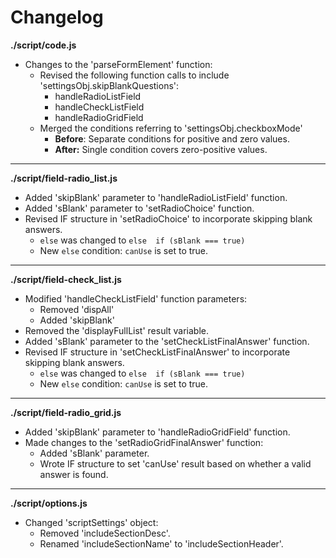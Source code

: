 # Changelog

**./script/code.js**
* Changes to the 'parseFormElement' function:
	* Revised the following function calls to include 'settingsObj.skipBlankQuestions':
		* handleRadioListField
		* handleCheckListField
		* handleRadioGridField
	* Merged the conditions referring to 'settingsObj.checkboxMode'
		* **Before**: Separate conditions for positive and zero values.
		* **After:** Single condition covers zero-positive values.

---

**./script/field-radio_list.js**
* Added 'skipBlank' parameter to 'handleRadioListField' function.
* Added 'sBlank' parameter to 'setRadioChoice' function.
* Revised IF structure in 'setRadioChoice' to incorporate skipping blank answers.
	* `else` was changed to `else  if (sBlank === true)`
	* New `else` condition: `canUse` is set to true.
---

**./script/field-check_list.js**
* Modified 'handleCheckListField' function parameters:
	* Removed 'dispAll'
	* Added 'skipBlank'
* Removed the 'displayFullList' result variable.
* Added 'sBlank' parameter to the 'setCheckListFinalAnswer' function.
* Revised IF structure in 'setCheckListFinalAnswer' to incorporate skipping blank answers.
	* `else` was changed to `else  if (sBlank === true)`
	* New `else` condition: `canUse` is set to true.

---

**./script/field-radio_grid.js**
* Added 'skipBlank' parameter to 'handleRadioGridField' function.
* Made changes to the 'setRadioGridFinalAnswer' function:
	* Added 'sBlank' parameter.
	* Wrote IF structure to set 'canUse' result based on whether a valid answer is found.

---

**./script/options.js**
* Changed 'scriptSettings' object:
	* Removed 'includeSectionDesc'.
	* Renamed 'includeSectionName' to 'includeSectionHeader'.
